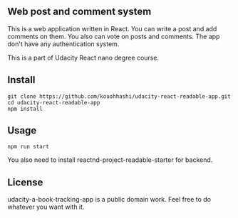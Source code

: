 ## Web post and comment system
This is a web application written in React.
You can write a post and add comments on them. You also can vote on posts and comments.
The app don't have any authentication system.

This is a part of Udacity React nano degree course.

## Install
```
git clone https://github.com/kouohhashi/udacity-react-readable-app.git
cd udacity-react-readable-app
npm install
```

## Usage
```
npm run start
```

You also need to install reactnd-project-readable-starter for backend.

## License
udacity-a-book-tracking-app  is a public domain work. Feel free to do whatever you want with it.